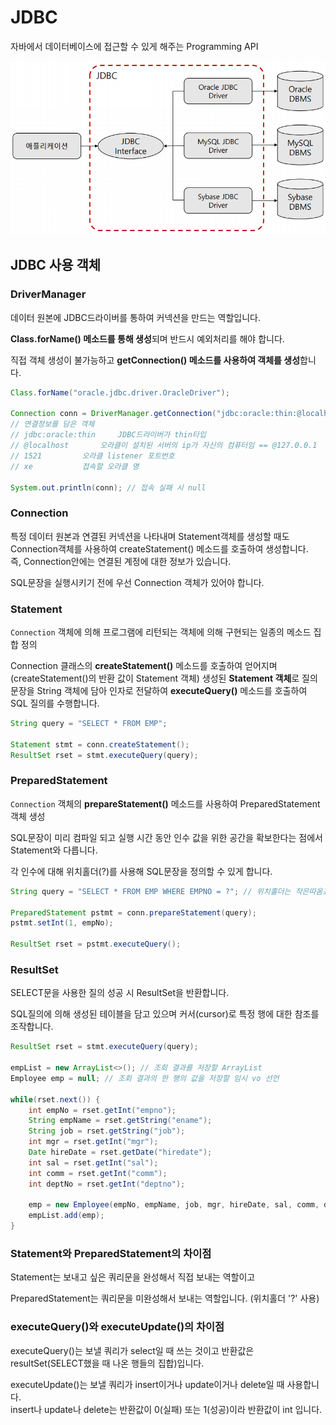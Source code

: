 # JDBC

자바에서 데이터베이스에 접근할 수 있게 해주는 Programming API

![JDBC](https://github.com/kleg26315/TIL/blob/master/resources/JDBC.png)

## JDBC 사용 객체

### DriverManager

데이터 원본에 JDBC드라이버를 통하여 커넥션을 만드는 역할입니다.

**Class.forName() 메소드를 통해 생성**되며 반드시 예외처리를 해야 합니다.

직접 객체 생성이 불가능하고 **getConnection() 메소드를 사용하여 객체를 생성**합니다.

```java
Class.forName("oracle.jdbc.driver.OracleDriver");

Connection conn = DriverManager.getConnection("jdbc:oracle:thin:@localhost:1521:xe", "SCOTT", "SCOTT");
// 연결정보를 담은 객체
// jdbc:oracle:thin		JDBC드라이버가 thin타입
// @localhost		오라클이 설치된 서버의 ip가 자신의 컴퓨터임 == @127.0.0.1
// 1521			오라클 listener 포트번호
// xe			접속할 오라클 명

System.out.println(conn); // 접속 실패 시 null
```

### Connection

특정 데이터 원본과 연결된 커넥션을 나타내며 Statement객체를 생성할 때도 Connection객체를 사용하여
createStatement() 메소드를 호출하여 생성합니다.<br>
즉, Connection안에는 연결된 계정에 대한 정보가 있습니다. 

SQL문장을 실행시키기 전에 우선 Connection 객체가 있어야 합니다.

### Statement

`Connection` 객체에 의해 프로그램에 리턴되는 객체에 의해 구현되는 일종의 메소드 집합 정의

Connection 클래스의 **createStatement()** 메소드를 호출하여 얻어지며(createStatement()의 반환 값이 Statement 객체)
 생성된 **Statement 객체**로 질의문장을 String 객체에 담아
인자로 전달하여 **executeQuery()** 메소드를 호출하여 SQL 질의를 수행합니다.

```java
String query = "SELECT * FROM EMP";

Statement stmt = conn.createStatement();
ResultSet rset = stmt.executeQuery(query);
```

### PreparedStatement

`Connection` 객체의 **prepareStatement()** 메소드를 사용하여 PreparedStatement 객체 생성

SQL문장이 미리 컴파일 되고 실행 시간 동안 인수 값을 위한 공간을 확보한다는 점에서 Statement와 다릅니다.

각 인수에 대해 위치홀더(?)를 사용해 SQL문장을 정의할 수 있게 합니다.

```java
String query = "SELECT * FROM EMP WHERE EMPNO = ?"; // 위치홀더는 작은따옴표가 자동으로 들어감

PreparedStatement pstmt = conn.prepareStatement(query);
pstmt.setInt(1, empNo);

ResultSet rset = pstmt.executeQuery();
```

### ResultSet

SELECT문을 사용한 질의 성공 시 ResultSet을 반환합니다.

SQL질의에 의해 생성된 테이블을 담고 있으며 커서(cursor)로 특정 행에 대한 참조를 조작합니다.

```java
ResultSet rset = stmt.executeQuery(query);

empList = new ArrayList<>(); // 조회 결과를 저장할 ArrayList
Employee emp = null; // 조회 결과의 한 행의 값을 저장할 임시 vo 선언

while(rset.next()) {
	int empNo = rset.getInt("empno");
	String empName = rset.getString("ename");
	String job = rset.getString("job");
	int mgr = rset.getInt("mgr");
	Date hireDate = rset.getDate("hiredate");
	int sal = rset.getInt("sal");
	int comm = rset.getInt("comm");
	int deptNo = rset.getInt("deptno");
				
	emp = new Employee(empNo, empName, job, mgr, hireDate, sal, comm, deptNo);
	empList.add(emp);
}
```

### Statement와 PreparedStatement의 차이점

Statement는 보내고 싶은 쿼리문을 완성해서 직접 보내는 역할이고

PreparedStatement는 쿼리문을 미완성해서 보내는 역할입니다. (위치홀더 '?' 사용)

### executeQuery()와 executeUpdate()의 차이점

executeQuery()는 보낼 쿼리가 select일 때 쓰는 것이고 반환값은 resultSet(SELECT했을 때 나온 행들의 집합)입니다.

executeUpdate()는 보낼 쿼리가 insert이거나 update이거나 delete일 때 사용합니다.<br>
insert나 update나 delete는 반환값이 0(실패) 또는 1(성공)이라 반환값이 int 입니다.


